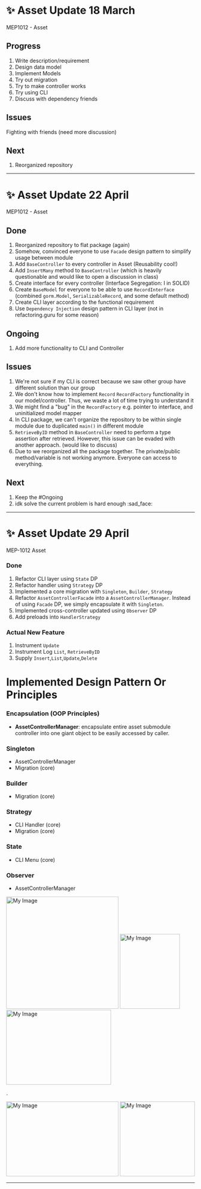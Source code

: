 # ✨ Asset Update 18 March

MEP1012 - Asset

## Progress
1. Write description/requirement
2. Design data model
2. Implement Models
3. Try out migration
4. Try to make controller works
5. Try using CLI
5. Discuss with dependency friends

## Issues
Fighting with friends (need more discussion)

## Next
1. Reorganized repository

___

# ✨ Asset Update 22 April

MEP1012 - Asset

## Done
1. Reorganized repository to flat package (again)
2. Somehow, convinced everyone to use `Facade` design pattern to simplify usage between module
3. Add `BaseController` to every controller in Asset (Reusability cool!)
4. Add `InsertMany` method to `BaseController` (which is heavily questionable and would like to open a discussion in class)
5. Create interface for every controller (Interface Segregation: I in SOLID)
6. Create `BaseModel` for everyone to be able to use `RecordInterface` (combined `gorm.Model`, `SerializableRecord`, and some default method)
7. Create CLI layer according to the functional requirement
8. Use `Dependency Injection` design pattern in CLI layer (not in refactoring.guru for some reason)

## Ongoing
1. Add more functionality to CLI and Controller


## Issues
1. We're not sure if my CLI is correct because we saw other group have different solution than our group
2. We don't know how to implement `Record` `RecordFactory` functionality in our model/controller. Thus, we waste a lot of time trying to understand it
3. We might find a "bug" in the `RecordFactory` e.g. pointer to interface, and uninitialized model mapper
4. In CLI package, we can't organize the repository to be within single module due to duplicated `main()` in different module
5. `RetrieveByID` method in `BaseController` need to perform a type assertion after retrieved. However, this issue can be evaded with another approach. (would like to discuss)
6. Due to we reorganized all the package together. The private/public method/variable is not working anymore. Everyone can access to everything.

## Next
1. Keep the #Ongoing
2. idk solve the current problem is hard enough :sad_face:

___

# ✨ Asset Update 29 April
MEP-1012 Asset

### Done
1. Refactor CLI layer using `State` DP
2. Refactor handler using `Strategy` DP
3. Implemented a core migration with `Singleton`, `Builder`, `Strategy`
4. Refactor `AssetControllerFacade` into a `AssetControllerManager`. Instead of using `Facade` DP, we simply encapsulate it with `Singleton`.
5. Implemented cross-controller updated using `Observer` DP
6. Add preloads into `HandlerStrategy`

### Actual New Feature
1. Instrument `Update`
2. Instrument Log `List`, `RetrieveByID`
3. Supply `Insert`,`List`,`Update`,`Delete`

# Implemented Design Pattern Or Principles

### Encapsulation (OOP Principles)
- **AssetControllerManager**: encapsulate entire asset submodule controller into one giant object to be easily accessed by caller. 

### Singleton
- AssetControllerManager
- Migration (core)

### Builder
- Migration (core)

### Strategy
- CLI Handler (core)
- Migration (core)

### State
- CLI Menu (core)


### Observer
- AssetControllerManager

<img src="https://images.ctfassets.net/glsfy1cpffmh/632YZxkYQlLzXz6evBYIHW/d695efc19e73937ac598b046240f69c1/the-singleton-of-dufftown-malt-masters-selection-single-malt-scotch-whisky-70cl-1-transparent.png?fm=webp&w=1920&q=30" alt="My Image" width="300" height="300">
<img src="https://www.pngall.com/wp-content/uploads/15/Bob-The-Builder-PNG.png" alt="My Image" width="160" height="200">
<img src="https://w7.pngwing.com/pngs/773/577/png-transparent-technology-strategy-organization-marketing-strategy-strategic-planning-strategy-love-text-people-thumbnail.png" alt="My Image" width="280" height="200">

.

<img src="https://png.pngtree.com/png-vector/20230904/ourmid/pngtree-united-states-map-america-png-image_9933457.png" alt="My Image" width="300" height="200">
<img src="https://static.wikia.nocookie.net/minecraft_gamepedia/images/3/39/Observer_JE4_BE3.png" alt="My Image" width="200" height="200">

---